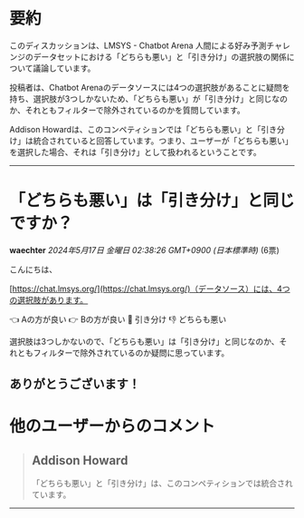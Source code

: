 # 要約 
このディスカッションは、LMSYS - Chatbot Arena 人間による好み予測チャレンジのデータセットにおける「どちらも悪い」と「引き分け」の選択肢の関係について議論しています。

投稿者は、Chatbot Arenaのデータソースには4つの選択肢があることに疑問を持ち、選択肢が3つしかないため、「どちらも悪い」が「引き分け」と同じなのか、それともフィルターで除外されているのかを質問しています。

Addison Howardは、このコンペティションでは「どちらも悪い」と「引き分け」は統合されていると回答しています。つまり、ユーザーが「どちらも悪い」を選択した場合、それは「引き分け」として扱われるということです。 


---
# 「どちらも悪い」は「引き分け」と同じですか？
**waechter** *2024年5月17日 金曜日 02:38:26 GMT+0900 (日本標準時)* (6票)

こんにちは、

[https://chat.lmsys.org/](https://chat.lmsys.org/)（データソース）には、4つの選択肢があります。

👈 Aの方が良い
👉 Bの方が良い
🤝 引き分け
👎 どちらも悪い

選択肢は3つしかないので、「どちらも悪い」は「引き分け」と同じなのか、それともフィルターで除外されているのか疑問に思っています。

ありがとうございます！
---
# 他のユーザーからのコメント
> ## Addison Howard
> 
> 「どちらも悪い」と「引き分け」は、このコンペティションでは統合されています。
> 
> 
> 
--- 

